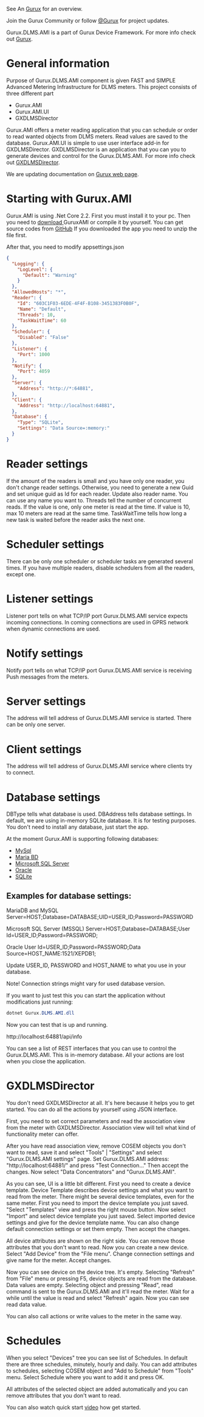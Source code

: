 See An [Gurux](http://www.gurux.org/ "Gurux") for an overview.

Join the Gurux Community or follow [@Gurux](http://twitter.com/guruxorg "@Gurux") for project updates.

Gurux.DLMS.AMI is a part of  Gurux Device Framework. 
For more info check out [Gurux](http://www.gurux.org/ "Gurux").

General information
=========================== 

Purpose of Gurux.DLMS.AMI component is given FAST and SIMPLE Advanced Metering Infrastructure for DLMS meters.
This project consists of three different part

* Gurux.AMI
* Gurux.AMI.UI
* GXDLMSDirector

Gurux.AMI offers a meter reading application that you can schedule or order to read wanted objects from DLMS meters. Read values are saved to the database.
Gurux.AMI.UI is simple to use user interface add-in for GXDLMSDirector.
GXDLMSDirector is an application that you can you to generate devices and control for the Gurux.DLMS.AMI.
For more info check out [GXDLMSDirector](http://www.gurux.fi/index.php?q=GXDLMSDirector "GXDLMSDirector").

We are updating documentation on [Gurux web page](http://www.gurux.org/Gurux.DLMS.AMI "Gurux web page").

Starting with Gurux.AMI
=========================== 
Gurux.AMI is using .Net Core 2.2. First you must install it to your pc.
Then you need to [download ](http://www.gurux.org/Downloads/Gurux.DLMS.AMI.zip "download") GuruxAMI or compile it by yourself.
You can get source codes from [GitHub](https://github.org/Gurux/Gurux.DLMS.AMI "GitHub")
If you downloaded the app you need to unzip the file first.

After that, you need to modify appsettings.json
```json
{
  "Logging": {
    "LogLevel": {
      "Default": "Warning"
    }
  },
  "AllowedHosts": "*",
  "Reader": {
    "Id": "603C1F03-6EDE-4F4F-B108-3451383F0B0F",
    "Name": "Default",
    "Threads": 10,
    "TaskWaitTime": 60
  },
  "Scheduler": {
    "Disabled": "False"
  },
  "Listener": {
    "Port": 1000
  },
  "Notify": {
    "Port": 4059
  },
  "Server": {
    "Address": "http://*:64881",
  },
  "Client": {
    "Address": "http://localhost:64881",
  },
  "Database": {
    "Type": "SQLite",
    "Settings": "Data Source=:memory:"
  }
}
```

Reader settings
=========================== 

If the amount of the readers is small and you have only one reader, you don't change reader settings.
Otherwise, you need to generate a new Guid and set unique guid as Id for each reader. Update also reader name. You can use any name you want to.
Threads tell the number of concurrent reads. If the value is one, only one meter is read at the time. If value is 10, max 10 meters are read at the same time.
TaskWaitTime tells how long a new task is waited before the reader asks the next one.

Scheduler settings
=========================== 
There can be only one scheduler or scheduler tasks are generated several times. If you have multiple readers, disable schedulers from all the readers, except one.

Listener settings
=========================== 
Listener port tells on what TCP/IP port Gurux.DLMS.AMI service expects incoming connections. In coming connections are used in GPRS network when dynamic connections are used.
 
Notify settings
=========================== 
Notify port tells on what TCP/IP port Gurux.DLMS.AMI service is receiving Push messages from the meters. 

Server settings
=========================== 

The address will tell address of Gurux.DLMS.AMI service is started. There can be only one server. 

Client settings
=========================== 

The address will tell address of Gurux.DLMS.AMI service where clients try to connect.

Database settings
=========================== 
DBType tells what database is used. 
DBAddress tells database settings. In default, we are using in-memory SQLite database. It is for testing purposes. 
You don't need to install any database, just start the app.

At the moment Gurux.AMI is supporting following databases:

* [MySql](http://www.MySql.com/ "MySql")
* [Maria BD](http://www.mariadb.com/ "Maria BD")
* [Microsoft SQL Server](http://www.microsoft.com/ "Microsoft SQL Server")
* [Oracle](http://www.oracle.com/ "Oracle")
* [SQLite](http://www.sqlite.com/ "SQLite")

## Examples for database settings:

MariaDB and MySQL
Server=HOST;Database=DATABASE;UID=USER_ID;Password=PASSWORD

Microsoft SQL Server (MSSQL)
Server=HOST;Database=DATABASE;User Id=USER_ID;Password=PASSWORD;

Oracle
User Id=USER_ID;Password=PASSWORD;Data Source=HOST_NAME:1521/XEPDB1;

Update USER_ID, PASSWORD and HOST_NAME to what you use in your database.

Note! Connection strings might vary for used database version.


If you want to just test this you can start the application without modifications just running:

```csharp
dotnet Gurux.DLMS.AMI.dll
```

Now you can test that is up and running.

http://localhost:64881/api/info

You can see a list of REST interfaces that you can use to control the Gurux.DLMS.AMI. 
This is in-memory database. All your actions are lost when you close the application.

GXDLMSDirector
=========================== 

You don't need GXDLMSDirector at all. It's here because it helps you to get started. You can do all the actions by yourself using JSON interface.

First, you need to set correct parameters and read the association view from the meter with GXDLMSDirector. 
Association view will tell what kind of functionality meter can offer.

After you have read association view, remove COSEM objects you don't want to read, save it and select "Tools" | "Settings" and select "Gurux.DLMS.AMI settings" page.
Set Gurux.DLMS.AMI address: "http://localhost:64881/" and press "Test Connection..." Then accept the changes.
Now select "Data Concentrators" and "Gurux.DLMS.AMI".

As you can see, UI is a little bit different. First you need to create a device template. Device Template describes device settings and what you want to read from the meter. There might be several device templates, even for the same meter.
First you need to import the device template you just saved. "Select "Templates" view and press the right mouse button. Now select "Import" and select device template you just saved.
Select imported device settings and give for the device template name. You can also change default connection settings or set them empty. Then accept the changes.

All device attributes are shown on the right side. You can remove those attributes that you don't want to read. Now you can create a new device.
Select "Add Device" from the "File menu". Change connection settings and give name for the meter. Accept changes.

Now you can see device on the device tree. It's empty. Selecting "Refresh" from "File" menu or pressing F5, device objects are read from the database.
Data values are empty. Selecting object and pressing "Read", read command is sent to the Gurux.DLMS.AMI and it'll read the meter. 
Wait for a while until the value is read and select "Refresh" again. Now you can see read data value.

You can also call actions or write values to the meter in the same way.

Schedules
=========================== 
When you select "Devices" tree you can see list of Schedules. In default there are three schedules, minutely, hourly and daily.
You can add attributes to schedules, selecting COSEM object and "Add to Schedule" from "Tools" menu.
Select Schedule where you want to add it and press OK. 

All attributes of the selected object are added automatically and you can remove attributes that you don't want to read.

You can also watch quick start [video](https://www.youtube.com/embed/KJT2ftPg3cQ "video") how get started.
